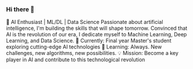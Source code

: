 ### Hi there 👋

🤖 AI Enthusiast | ML/DL | Data Science
Passionate about artificial intelligence, I'm building the skills that will shape tomorrow. Convinced that AI is the revolution of our era, I dedicate myself to Machine Learning, Deep Learning, and Data Science.
🔭 Currently: Final year Master's student exploring cutting-edge AI technologies
🌱 Learning: Always. New challenges, new algorithms, new possibilities.
💡 Mission: Become a key player in AI and contribute to this technological revolution
